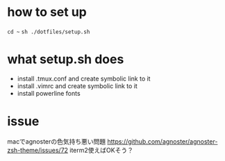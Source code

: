 # how to set up
`cd ~`
`sh ./dotfiles/setup.sh`

# what setup.sh does
- install .tmux.conf and create symbolic link to it
- install .vimrc and create symbolic link to it
- install powerline fonts

# issue
macでagnosterの色気持ち悪い問題
https://github.com/agnoster/agnoster-zsh-theme/issues/72
iterm2使えばOKそう？
